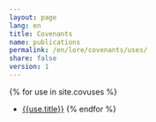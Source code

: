 ```yaml
---
layout: page
lang: en
title: Covenants
name: publications
permalink: /en/lore/covenants/uses/
share: false
version: 1
---
```

{% for use in site.covuses %}
- [{{use.title}}]({{use.url}})
{% endfor %}

